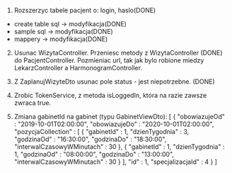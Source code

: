 1. Rozszerzyc tabele pacjent o: login, haslo(DONE)
- create table sql -> modyfikacja(DONE)
- sample sql -> modyfikacja(DONE)
- mappery -> modyfikacja(DONE)

2. Usunac WizytaController. Przeniesc metody z WizytaController (DONE)
do PacjentController. Pozmieniac url, tak jak bylo robione miedzy
LekarzController a HarmonogramController.

3. Z ZaplanujWizyteDto usunac pole status - jest niepotrzebne. (DONE)

4. Zrobic TokenService, z metoda isLoggedIn, która na razie 
zawsze zwraca true.

5. Zmiana gabinetId na gabinet (typu GabinetViewDto):
[ {
  "obowiazujeOd" : "2019-10-01T02:00:00",
  "obowiazujeDo" : "2020-10-01T02:00:00",
  "pozycjaCollection" : [ {
    "gabinetId" : 1,
    "dzienTygodnia" : 3,
    "godzinaOd" : "16:30:00",
    "godzinaDo" : "18:30:00",
    "interwalCzasowyWMinutach" : 30
  }, {
    "gabinetId" : 1,
    "dzienTygodnia" : 1,
    "godzinaOd" : "08:00:00",
    "godzinaDo" : "13:00:00",
    "interwalCzasowyWMinutach" : 30
  } ],
  "id" : 1,
  "specjalizacjaId" : 4
} ]
